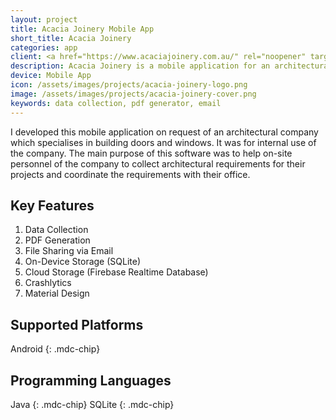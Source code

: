 ```yaml
---
layout: project
title: Acacia Joinery Mobile App
short_title: Acacia Joinery
categories: app
client: <a href="https://www.acaciajoinery.com.au/" rel="noopener" target="_blank">Acacia Joinery</a> is an architectural company based in Bellambi, Australia.
description: Acacia Joinery is a mobile application for an architectural firm based in Bellambi, Australia.
device: Mobile App
icon: /assets/images/projects/acacia-joinery-logo.png
image: /assets/images/projects/acacia-joinery-cover.png
keywords: data collection, pdf generator, email
---
```


I developed this mobile application on request of an architectural company which specialises in building doors and
windows. It was for internal use of the company. The main purpose of this software was to help on-site personnel of the
company to collect architectural requirements for their projects and coordinate the requirements with their office.

## Key Features

1. Data Collection
2. PDF Generation
3. File Sharing via Email
4. On-Device Storage (SQLite)
5. Cloud Storage (Firebase Realtime Database)
6. Crashlytics
7. Material Design

## Supported Platforms

Android
{: .mdc-chip}

## Programming Languages

Java
{: .mdc-chip}
SQLite
{: .mdc-chip}
